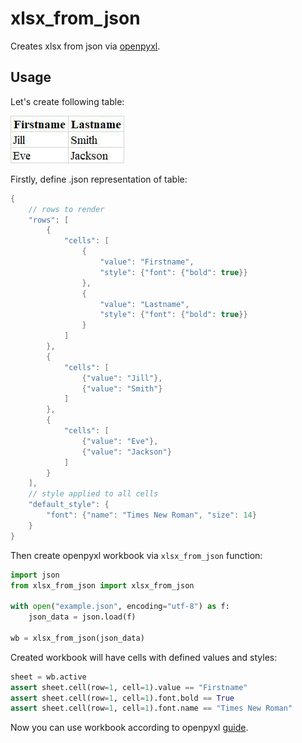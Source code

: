 # xlsx_from_json

Creates xlsx from json via [openpyxl](https://openpyxl.readthedocs.io/en/latest/index.html).

## Usage

Let's create following table:

![Alt-text](/static/example1.jpg?raw=true)


Firstly, define .json representation of table:

```java
{
    // rows to render
    "rows": [
        {
            "cells": [
                {
                    "value": "Firstname",
                    "style": {"font": {"bold": true}}
                },
                {
                    "value": "Lastname",
                    "style": {"font": {"bold": true}}
                }
            ]
        },
        {
            "cells": [
                {"value": "Jill"},
                {"value": "Smith"}
            ]
        },
        {
            "cells": [
                {"value": "Eve"},
                {"value": "Jackson"}
            ]
        }
    ],
    // style applied to all cells
    "default_style": {
        "font": {"name": "Times New Roman", "size": 14}
    }
}
```


Then create openpyxl workbook via ``xlsx_from_json`` function:

```python
import json
from xlsx_from_json import xlsx_from_json

with open("example.json", encoding="utf-8") as f:
    json_data = json.load(f)
    
wb = xlsx_from_json(json_data)
```

Created workbook will have cells with defined values and styles:

```python
sheet = wb.active
assert sheet.cell(row=1, cell=1).value == "Firstname"
assert sheet.cell(row=1, cell=1).font.bold == True
assert sheet.cell(row=1, cell=1).font.name == "Times New Roman"
```


Now you can use workbook according to openpyxl [guide](https://openpyxl.readthedocs.io/en/latest/usage.html).
